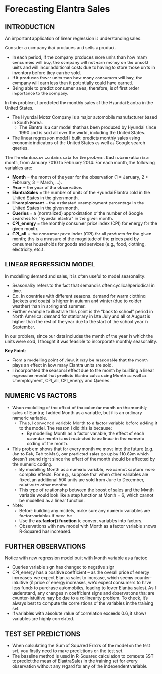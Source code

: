 # Forecasting Elantra Sales #

## INTRODUCTION ##
An important application of linear regression is understanding sales. 

Consider a company that produces and sells a product. 
- In each period, if the company produces more units than how many consumers will buy, the company will not earn money on the unsold units 
and will incur additional costs due to having to store those units in inventory before they can be sold. 
- If it produces fewer units than how many consumers will buy, the company will earn less than it potentially could have earned. 
- Being able to predict consumer sales, therefore, is of first order importance to the company.

In this problem, I predicted the monthly sales of the Hyundai Elantra in the United States. 
- The Hyundai Motor Company is a major automobile manufacturer based in South Korea. 
    - The Elantra is a car model that has been produced by Hyundai since 1990 and is sold all over the world, including the United States. 
- The linear regression model I built, predicts monthly sales using economic indicators of the United States as well as Google search queries.

The file elantra.csv contains data for the problem. 
Each observation is a month, from January 2010 to February 2014. For each month, the following variables are:
-	**Month** = the month of the year for the observation (1 = January, 2 = February, 3 = March, ...).
-	**Year** = the year of the observation.
-	**ElantraSales** = the number of units of the Hyundai Elantra sold in the United States in the given month.
-	**Unemployment** = the estimated unemployment percentage in the United States in the given month.
-	**Queries** = a (normalized) approximation of the number of Google searches for "hyundai elantra" in the given month.
-	**CPI_energy** = the monthly consumer price index (CPI) for energy for the given month.
-	**CPI_all** = the consumer price index (CPI) for all products for the given month; this is a measure of the magnitude of the prices paid by consumer households for goods and services (e.g., food, clothing, electricity, etc.).

## LINEAR REGRESSION MODEL ##
In modelling demand and sales, it is often useful to model seasonality: 
-	Seasonality refers to the fact that demand is often cyclical/periodical in time. 
-	E.g. In countries with different seasons, demand for warm clothing (jackets and coats) is higher in autumn and winter (due to colder weather) than in spring and summer. 
-	Further example to illustrate this point is the “back to school” period in North America: demand for stationary in late July and all of August is higher than the rest of the year due to the start of the school year in September. 

In our problem, since our data includes the month of the year in which the units were sold, I thought it was feasible to incorporate monthly seasonality. 

**Key Point**: 
- From a modelling point of view, it may be reasonable that the month plays an effect in how many Elantra units are sold. 
- I incorporated the seasonal effect due to the month by building a linear regression model that predicts Elantra sales using Month as well as Unemployment, CPI_all, CPI_energy and Queries. 

## NUMERIC VS FACTORS	##
- When modelling of the effect of the calendar month on the monthly sales of Elantra; I added Month as a variable, but it is an ordinary numeric variable. 
    - Thus, I converted variable Month to a factor variable before adding it to the model. The reason I did this is because:
      - By modelling Month as a factor variable, the effect of each calendar month is not restricted to be linear in the numeric coding of the month. 
-	This problem shows that for every month we move into the future (e.g. Jan to Feb, Feb to Mar), our predicted sales go up by 110.69m which doesn’t sound right since the effect of the month should be affected by the numeric coding. 
    - By modelling Month as a numeric variable, we cannot capture more complex effects. 
    For e.g., suppose that when other variables are fixed, an additional 500 units are sold from June to December, relative to other months. 
    - This type of relationship between the boost of sales and the Month variable would look like a step function at Month = 6, which cannot be modelled as a linear function. 
- Note: 
    - Before building any models, make sure any numeric variables are factor variables if need be. 
    - Use the **as.factor() function** to convert variables into factors. 
    - Observations with new model with Month as a factor variable shows R-Squared has increased. 

## FURTHER OBSERVATIONS ##
Notice with new regression model built with Month variable as a factor:
-	Queries variable sign has changed to negative sign 
-	CPI_energy has a positive coefficient – as the overall price of energy increases, we expect Elantra sales to increase, which seems counter-intuitive (if price of energy increases, we’d expect consumers to have less funds to purchase automobiles, leading to lower Elantra sales). 
As I understand, any changes in coefficient signs and observations that are counter-intuitive may be due to a collinearity problem. To check, it’s always best to compute the correlations of the variables in the training set. 
-	If variables with absolute value of correlation exceeds 0.6, it shows variables are highly correlated. 

## TEST SET PREDICTIONS ##
- When calculating the Sum of Squared Errors of the model on the test set, you firstly need to make predictions on the test set. 
- The baseline method is used in R-Squared calculation to compute SST to predict the mean of ElantraSales in the training set for every observation without any regard for any of the independent variable. 

